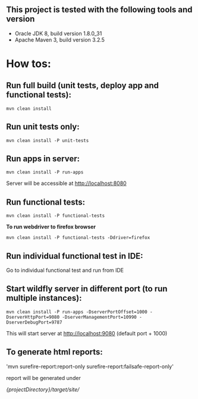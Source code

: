 This project is tested with the following tools and version
---
* Oracle JDK 8, build version 1.8.0_31
* Apache Maven 3, build version 3.2.5

How tos:
===

Run full build (unit tests, deploy app and functional tests):
---
`mvn clean install`

Run unit tests only:
---
`mvn clean install -P unit-tests`

Run apps in server:
---
`mvn clean install -P run-apps`

Server will be accessible at [http://localhost:8080](http://localhost:8080)

Run functional tests:
---
`mvn clean install -P functional-tests`

**To run webdriver to firefox browser**

`mvn clean install -P functional-tests -Ddriver=firefox`

Run individual functional test in IDE:
---
Go to individual functional test and run from IDE

Start wildfly server in different port (to run multiple instances):
---
`mvn clean install -P run-apps -DserverPortOffset=1000 -DserverHttpPort=9080 -DserverManagementPort=10990 -DserverDebugPort=9787`

This will start server at [http://localhost:9080](http://localhost:9080) (default port + 1000)

To generate html reports:
---
'mvn surefire-report:report-only surefire-report:failsafe-report-only'

report will be generated under

_{projectDirectory}/target/site/_




